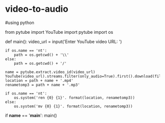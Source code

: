 # video-to-audio
#using python

from pytube import YouTube
import pytube
import os

def main():
    video_url = input('Enter YouTube video URL: ')

    if os.name == 'nt':
        path = os.getcwd() + '\\'
    else:
        path = os.getcwd() + '/'

    name = pytube.extract.video_id(video_url)
    YouTube(video_url).streams.filter(only_audio=True).first().download(filename=name)
    location = path + name + '.mp4'
    renametomp3 = path + name + '.mp3'

    if os.name == 'nt':
        os.system('ren {0} {1}'. format(location, renametomp3))
    else:
        os.system('mv {0} {1}'. format(location, renametomp3))
    
if __name__ == '__main__':
    main()
